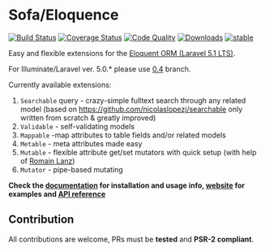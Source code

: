 # Sofa/Eloquence

[![Build Status](https://travis-ci.org/jarektkaczyk/eloquence.svg)](https://travis-ci.org/jarektkaczyk/eloquence) [![Coverage Status](https://coveralls.io/repos/jarektkaczyk/eloquence/badge.svg)](https://coveralls.io/r/jarektkaczyk/eloquence) [![Code Quality](https://scrutinizer-ci.com/g/jarektkaczyk/eloquence/badges/quality-score.png)](https://scrutinizer-ci.com/g/jarektkaczyk/eloquence) [![Downloads](https://poser.pugx.org/sofa/eloquence/downloads)](https://packagist.org/packages/sofa/eloquence) [![stable](https://poser.pugx.org/sofa/eloquence/v/stable.svg)](https://packagist.org/packages/sofa/eloquence)

Easy and flexible extensions for the [Eloquent ORM (Laravel 5.1 LTS)](https://laravel.com/docs/5.1/eloquent).

For Illuminate/Laravel ver. 5.0.* please use [0.4](https://github.com/jarektkaczyk/eloquence/tree/0.4) branch.

Currently available extensions: 

1. `Searchable` query - crazy-simple fulltext search through any related model (based on https://github.com/nicolaslopezj/searchable only written from scratch & greatly improved)
1. `Validable` - self-validating models
2. `Mappable` -map attributes to table fields and/or related models
3. `Metable` - meta attributes made easy
4. `Mutable` - flexible attribute get/set mutators with quick setup (with help of [Romain Lanz](https://github.com/RomainLanz))
5. `Mutator` - pipe-based mutating

**Check the [documentation](https://github.com/jarektkaczyk/eloquence/wiki) for installation and usage info, [website](http://softonsofa.com/tag/eloquence/) for examples and [API reference](http://jarektkaczyk.github.io/eloquence-api)**

## Contribution

All contributions are welcome, PRs must be **tested** and **PSR-2 compliant**.
